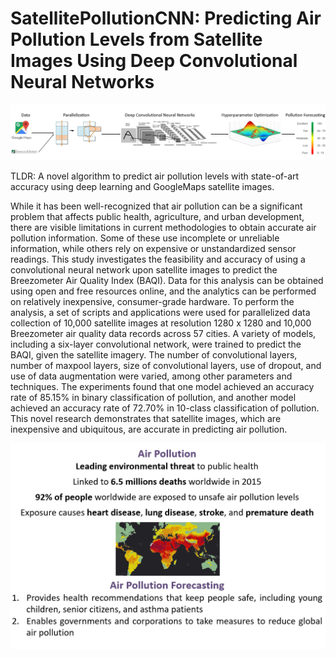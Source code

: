 # SatellitePollutionCNN: Predicting Air Pollution Levels from Satellite Images Using Deep Convolutional Neural Networks

![Methodology](https://github.com/arnavbansal1/SatellitePollutionCNN/blob/master/Images/Methodology.png)

TLDR: A novel algorithm to predict air pollution levels with state-of-art accuracy using deep learning and GoogleMaps satellite images.

While it has been well-recognized that air pollution can be a significant problem that affects public health, agriculture, and urban development, there are visible limitations in current methodologies to obtain accurate air pollution information.  Some of these use incomplete or unreliable information, while others rely on expensive or unstandardized sensor readings.  This study investigates the feasibility and accuracy of using a convolutional neural network upon satellite images to predict the Breezometer Air Quality Index (BAQI).  Data for this analysis can be obtained using open and free resources online, and the analytics can be performed on relatively inexpensive, consumer-grade hardware.  To perform the analysis, a set of scripts and applications were used for parallelized data collection of 10,000 satellite images at resolution 1280 x 1280 and 10,000 Breezometer air quality data records across 57 cities.  A variety of models, including a six-layer convolutional network, were trained to predict the BAQI, given the satellite imagery.  The number of convolutional layers, number of maxpool layers, size of convolutional layers, use of dropout, and use of data augmentation were varied, among other parameters and techniques.  The experiments found that one model achieved an accuracy rate of 85.15% in binary classification of pollution, and another model achieved an accuracy rate of 72.70% in 10-class classification of pollution.  This novel research demonstrates that satellite images, which are inexpensive and ubiquitous, are accurate in predicting air pollution.

![Methodology](https://github.com/arnavbansal1/SatellitePollutionCNN/blob/master/Images/Intro.PNG)
